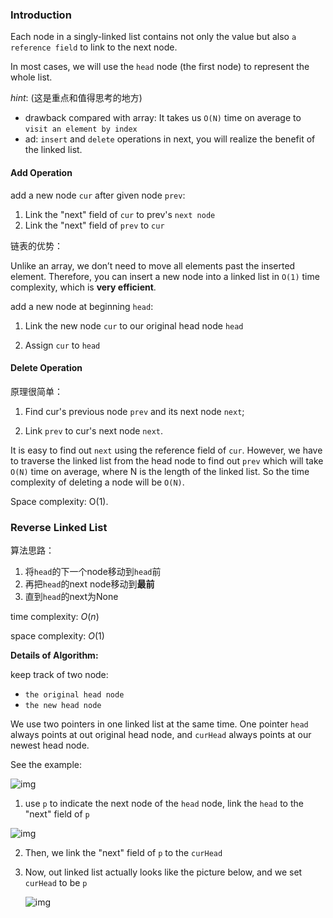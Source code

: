 ### Introduction

Each node in a singly-linked list contains not only the value but also `a reference field` to link to the next node.

In most cases, we will use the `head` node (the first node) to represent the whole list.

*hint*: (这是重点和值得思考的地方)

* drawback compared with array: It takes us `O(N)` time on average to `visit an element by index`
* ad: `insert` and `delete` operations in next, you will realize the benefit of the linked list.



#### Add Operation

add a new node `cur` after given node `prev`:

1. Link the "next" field of `cur` to prev's `next node`
2. Link the "next" field of `prev` to `cur`

链表的优势：

Unlike an array, we don’t need to move all elements past the inserted element. Therefore, you can insert a new node into a linked list in `O(1)` time complexity, which is **very efficient**.



add a new node at beginning `head`:

1. Link the new node `cur` to our original head node `head`

2. Assign `cur` to `head`

   

####  Delete Operation

原理很简单：

1. Find cur's previous node `prev` and its next node `next`;

2. Link `prev` to cur's next node `next`.

It is easy to find out `next` using the reference field of `cur`. However, we have to traverse the linked list from the head node to find out `prev` which will take `O(N)` time on average, where N is the length of the linked list. So the time complexity of deleting a node will be `O(N)`.

Space complexity: O(1).





### Reverse Linked List

算法思路：

1. 将`head`的下一个node移动到`head`前
2. 再把`head`的next node移动到**最前**
3. 直到`head`的next为None

time complexity: $O(n)$

space complexity: $O(1)$



**Details of Algorithm:**

keep track of two node: 

* `the original head node`	
* `the new head node`

We use two pointers in one linked list at the same time.  One pointer `head` always points at out original head node, and `curHead` always points at our newest head node.

See the example:

![img](https://s3-lc-upload.s3.amazonaws.com/uploads/2018/04/15/screen-shot-2018-04-14-at-181603.png)

1. use `p` to indicate the next node of the `head` node, link the `head` to the "next" field of `p`

![img](https://s3-lc-upload.s3.amazonaws.com/uploads/2018/04/14/screen-shot-2018-04-14-at-182301.png)

2. Then, we link the "next" field of `p` to the `curHead`

3. Now, out linked list actually looks like the picture below, and we set `curHead` to be `p`

   ![img](https://s3-lc-upload.s3.amazonaws.com/uploads/2018/04/15/screen-shot-2018-04-14-at-182507.png)

